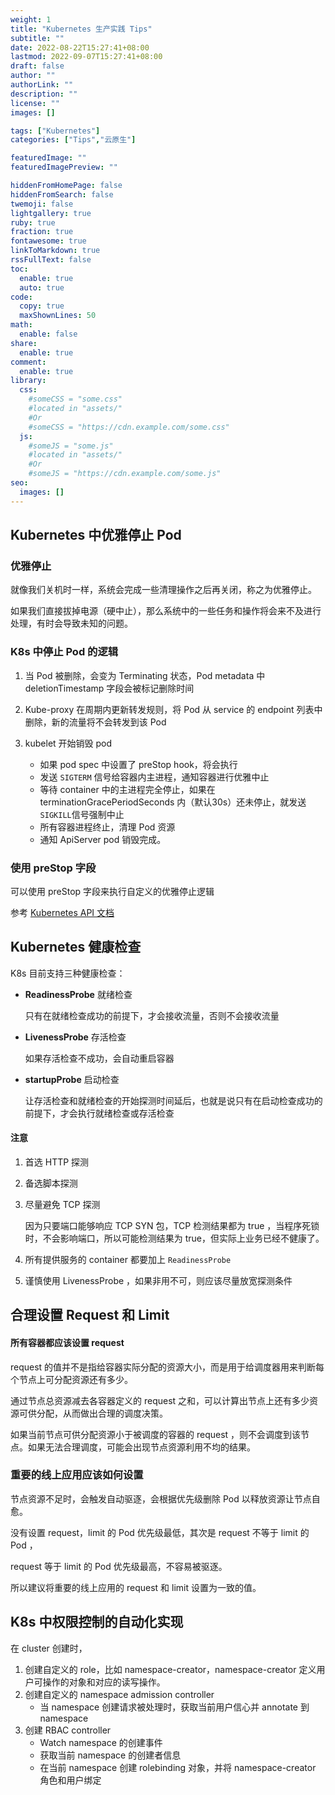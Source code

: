 ```yaml
---
weight: 1
title: "Kubernetes 生产实践 Tips"
subtitle: ""
date: 2022-08-22T15:27:41+08:00
lastmod: 2022-09-07T15:27:41+08:00
draft: false
author: ""
authorLink: ""
description: ""
license: ""
images: []

tags: ["Kubernetes"]
categories: ["Tips","云原生"]

featuredImage: ""
featuredImagePreview: ""

hiddenFromHomePage: false
hiddenFromSearch: false
twemoji: false
lightgallery: true
ruby: true
fraction: true
fontawesome: true
linkToMarkdown: true
rssFullText: false
toc:
  enable: true
  auto: true
code:
  copy: true
  maxShownLines: 50
math:
  enable: false
share:
  enable: true
comment:
  enable: true
library:
  css:
    #someCSS = "some.css"
    #located in "assets/"
    #Or
    #someCSS = "https://cdn.example.com/some.css"
  js:
    #someJS = "some.js"
    #located in "assets/"
    #Or
    #someJS = "https://cdn.example.com/some.js"
seo:
  images: []
---
```






<!--more-->

## Kubernetes 中优雅停止 Pod

### 优雅停止

就像我们关机时一样，系统会完成一些清理操作之后再关闭，称之为优雅停止。

如果我们直接拔掉电源（硬中止），那么系统中的一些任务和操作将会来不及进行处理，有时会导致未知的问题。

### K8s 中停止 Pod 的逻辑

1. 当 Pod 被删除，会变为 Terminating 状态，Pod metadata 中 deletionTimestamp 字段会被标记删除时间

2. Kube-proxy 在周期内更新转发规则，将 Pod 从 service 的 endpoint 列表中删除，新的流量将不会转发到该 Pod
3. kubelet 开始销毁 pod
   - 如果 pod spec 中设置了 preStop hook，将会执行
   - 发送 `SIGTERM` 信号给容器内主进程，通知容器进行优雅中止
   - 等待 container 中的主进程完全停止，如果在 terminationGracePeriodSeconds 内（默认30s）还未停止，就发送 `SIGKILL`信号强制中止
   - 所有容器进程终止，清理 Pod 资源
   - 通知 ApiServer pod 销毁完成。

### 使用 preStop 字段

可以使用 preStop 字段来执行自定义的优雅停止逻辑

参考 [Kubernetes API 文档](https://kubernetes.io/docs/reference/kubernetes-api/workload-resources/pod-v1/#lifecycle-1)

## Kubernetes 健康检查

K8s 目前支持三种健康检查：

- **ReadinessProbe** 就绪检查 

  只有在就绪检查成功的前提下，才会接收流量，否则不会接收流量

- **LivenessProbe** 存活检查

  如果存活检查不成功，会自动重启容器

- **startupProbe** 启动检查

  让存活检查和就绪检查的开始探测时间延后，也就是说只有在启动检查成功的前提下，才会执行就绪检查或存活检查



#### 注意

1. 首选 HTTP 探测

2. 备选脚本探测

3. 尽量避免 TCP 探测

   因为只要端口能够响应 TCP SYN 包，TCP 检测结果都为 true ，当程序死锁时，不会影响端口，所以可能检测结果为 true，但实际上业务已经不健康了。

4. 所有提供服务的 container 都要加上 `ReadinessProbe`

5. 谨慎使用 LivenessProbe ，如果非用不可，则应该尽量放宽探测条件



## 合理设置 Request 和 Limit

#### 所有容器都应该设置 request

request 的值并不是指给容器实际分配的资源大小，而是用于给调度器用来判断每个节点上可分配资源还有多少。

通过节点总资源减去各容器定义的 request 之和，可以计算出节点上还有多少资源可供分配，从而做出合理的调度决策。

如果当前节点可供分配资源小于被调度的容器的 request ，则不会调度到该节点。如果无法合理调度，可能会出现节点资源利用不均的结果。



### 重要的线上应用应该如何设置

节点资源不足时，会触发自动驱逐，会根据优先级删除 Pod 以释放资源让节点自愈。

没有设置 request，limit 的 Pod 优先级最低，其次是 request 不等于 limit 的 Pod ，

request 等于 limit 的 Pod 优先级最高，不容易被驱逐。

所以建议将重要的线上应用的 request 和 limit 设置为一致的值。





## K8s 中权限控制的自动化实现

在 cluster 创建时，

1. 创建自定义的 role，比如 namespace-creator，namespace-creator 定义用户可操作的对象和对应的读写操作。
2. 创建自定义的 namespace admission controller
   - 当 namespace 创建请求被处理时，获取当前用户信心并 annotate 到 namespace
3. 创建 RBAC controller
   - Watch namespace 的创建事件
   - 获取当前 namespace 的创建者信息
   - 在当前 namespace 创建 rolebinding 对象，并将 namespace-creator 角色和用户绑定
